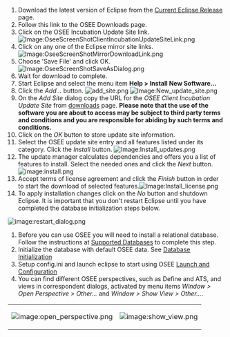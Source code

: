 1.  Download the latest version of Eclipse from the [Current Eclipse
    Release](http://www.eclipse.org/downloads/) page.
2.  Follow this link to the OSEE Downloads page.
3.  Click on the OSEE Incubation Update Site link.
![Image:OseeScreenShotClientIncubationUpdateSiteLink.png](/docs/images/OseeScreenShotClientIncubationUpdateSiteLink.png
    "Image:OseeScreenShotClientIncubationUpdateSiteLink.png")
4.  Click on any one of the Eclipse mirror site links.
![Image:OseeScreenShotMirrorDownloadLink.png](/docs/images/OseeScreenShotMirrorDownloadLink.png
    "Image:OseeScreenShotMirrorDownloadLink.png")
5.  Choose 'Save File' and click OK.
![Image:OseeScreenShotSaveAsDialog.png](/docs/images/OseeScreenShotSaveAsDialog.png
    "Image:OseeScreenShotSaveAsDialog.png")
6.  Wait for download to complete.
7.  Start Eclipse and select the menu item **Help \> Install New
    Software...**
8.  Click the *Add...* button.
    ![add_site.png](/docs/images/add_site.png "add_site.png")
![Image:New_update_site.png](/docs/images/New_update_site.png
    "Image:New_update_site.png")
9.  On the *Add Site* dialog copy the URL for the *OSEE Client
    Incubation Update Site* from
    [downloads](http://www.eclipse.org/osee/downloads/) page. **Please
    note that the use of the software you are about to access may be
    subject to third party terms and conditions and you are responsible
    for abiding by such terms and conditions.**
10. Click on the *OK* button to store update site information.
11. Select the OSEE update site entry and all features listed under its
    category. Click the *Install* button.
![Image:Install_updates.png](/docs/images/Install_updates.png
    "Image:Install_updates.png")
12. The update manager calculates dependencies and offers you a list of
    features to install. Select the needed ones and click the *Next*
    button.![image:install.png](/docs/images/install.png "image:install.png")
13. Accept terms of license agreement and click the *Finish* button in
    order to start the download of selected
    features.![Image:Install_license.png](Install_license.png
    "Image:Install_license.png")
14. To apply installation changes click on the *No* button and shutdown
    Eclipse. It is important that you don't restart Eclipse until you
    have completed the database initialization steps below.

![image:restart_dialog.png](/docs/images/restart_dialog.png
"image:restart_dialog.png")

1.  Before you can use OSEE you will need to install a relational
    database. Follow the instructions at [Supported
    Databases](#Supported_Databases "wikilink") to complete this step.
2.  Initialize the database with default OSEE data. See [Database
    Initialization](#Database_Initialization "wikilink")
3.  Setup config.ini and launch eclipse to start using OSEE [Launch and
    Configuration](#Launch_.26_Configuration "wikilink")
4.  You can find different OSEE perspectives, such as Define and ATS,
    and views in correspondent dialogs, activated by menu items *Window
    \> Open Perspective \> Other...* and *Window \> Show View \>
    Other...*.

<table border="0" cellpadding="5" cellspacing="0">

<tr>

<td valign="top">

![image:open_perspective.png](/docs/images/open_perspective.png
"image:open_perspective.png")

</td>

<td valign="top">

![image:show_view.png](/docs/images/show_view.png "image:show_view.png")

</td>

</tr>

</table>